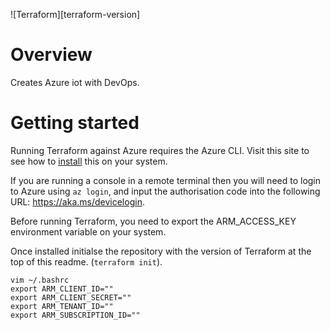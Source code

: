 ![Terraform][terraform-version]

# Overview

Creates Azure iot with DevOps.

# Getting started

Running Terraform against Azure requires the Azure CLI. Visit this site to see how to [install](https://docs.microsoft.com/en-us/cli/azure/install-azure-cli) this on your system.

If you are running a console in a remote terminal then you will need to login to Azure using `az login`, and input the authorisation code into the following URL: https://aka.ms/devicelogin.

Before running Terraform, you need to export the ARM_ACCESS_KEY environment variable on your system.

Once installed initialse the repository with the version of Terraform at the top of this readme. (`terraform init`).



```
vim ~/.bashrc
export ARM_CLIENT_ID=""
export ARM_CLIENT_SECRET=""
export ARM_TENANT_ID=""
export ARM_SUBSCRIPTION_ID=""
```